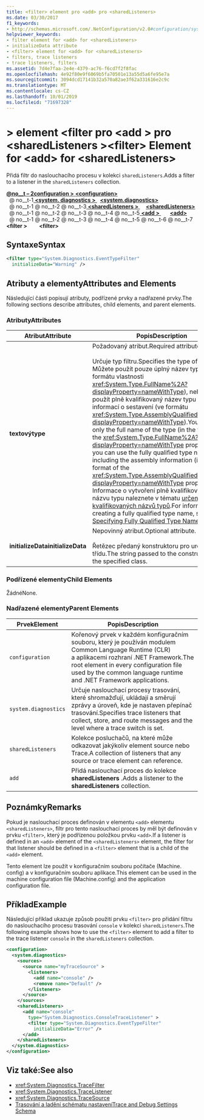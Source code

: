 ```yaml
---
title: <filter> element pro <add> pro <sharedListeners>
ms.date: 03/30/2017
f1_keywords:
- http://schemas.microsoft.com/.NetConfiguration/v2.0#configuration/system.diagnostics/sharedListeners/add/filter
helpviewer_keywords:
- filter element for <add> for <sharedListeners>
- initializeData attribute
- <filter> element for <add> for <sharedListeners>
- filters, trace listeners
- trace listeners, filters
ms.assetid: 7d4e7faa-2e4e-4379-ac76-f6cd7f2f8fac
ms.openlocfilehash: 4e92f80e9f6069b5fa70501e13a55d5a6fe95e7a
ms.sourcegitcommit: 3094dcd17141b32a570a82ae3f62a331616e2c9c
ms.translationtype: MT
ms.contentlocale: cs-CZ
ms.lasthandoff: 10/01/2019
ms.locfileid: "71697328"
---
```

# <a name="filter-element-for-add-for-sharedlisteners"></a><span data-ttu-id="cceb8-102">> element \<filter pro \<add > pro \<sharedListeners ></span><span class="sxs-lookup"><span data-stu-id="cceb8-102">\<filter> Element for \<add> for \<sharedListeners></span></span>
<span data-ttu-id="cceb8-103">Přidá filtr do naslouchacího procesu v kolekci `sharedListeners`.</span><span class="sxs-lookup"><span data-stu-id="cceb8-103">Adds a filter to a listener in the `sharedListeners` collection.</span></span>  
  
[<span data-ttu-id="cceb8-104"> **@no__t – 2configuration >** </span><span class="sxs-lookup"><span data-stu-id="cceb8-104">**\<configuration>**</span></span>](../configuration-element.md)  
<span data-ttu-id="cceb8-105">&nbsp; @ no__t-1[ **\<system. diagnostics >** ](system-diagnostics-element.md)</span><span class="sxs-lookup"><span data-stu-id="cceb8-105">&nbsp;&nbsp;[**\<system.diagnostics>**](system-diagnostics-element.md)</span></span>  
<span data-ttu-id="cceb8-106">&nbsp; @ no__t-1 @ no__t-2 @ no__t-3[ **\<sharedListeners >** ](sharedlisteners-element.md)</span><span class="sxs-lookup"><span data-stu-id="cceb8-106">&nbsp;&nbsp;&nbsp;&nbsp;[**\<sharedListeners>**](sharedlisteners-element.md)</span></span>  
<span data-ttu-id="cceb8-107">&nbsp; @ no__t-1 @ no__t-2 @ no__t-3 @ no__t-4 @ no__t-5[ **\<add >** ](add-element-for-sharedlisteners.md)</span><span class="sxs-lookup"><span data-stu-id="cceb8-107">&nbsp;&nbsp;&nbsp;&nbsp;&nbsp;&nbsp;[**\<add>**](add-element-for-sharedlisteners.md)</span></span>  
<span data-ttu-id="cceb8-108">&nbsp; @ no__t-1 @ no__t-2 @ no__t-3 @ no__t-4 @ no__t-5 @ no__t-6 @ no__t-7 **\<filter >**</span><span class="sxs-lookup"><span data-stu-id="cceb8-108">&nbsp;&nbsp;&nbsp;&nbsp;&nbsp;&nbsp;&nbsp;&nbsp;**\<filter>**</span></span>  
  
## <a name="syntax"></a><span data-ttu-id="cceb8-109">Syntaxe</span><span class="sxs-lookup"><span data-stu-id="cceb8-109">Syntax</span></span>  
  
```xml  
<filter type="System.Diagnostics.EventTypeFilter"   
  initializeData="Warning" />  
```  
  
## <a name="attributes-and-elements"></a><span data-ttu-id="cceb8-110">Atributy a elementy</span><span class="sxs-lookup"><span data-stu-id="cceb8-110">Attributes and Elements</span></span>  
 <span data-ttu-id="cceb8-111">Následující části popisují atributy, podřízené prvky a nadřazené prvky.</span><span class="sxs-lookup"><span data-stu-id="cceb8-111">The following sections describe attributes, child elements, and parent elements.</span></span>  
  
### <a name="attributes"></a><span data-ttu-id="cceb8-112">Atributy</span><span class="sxs-lookup"><span data-stu-id="cceb8-112">Attributes</span></span>  
  
|<span data-ttu-id="cceb8-113">Atribut</span><span class="sxs-lookup"><span data-stu-id="cceb8-113">Attribute</span></span>|<span data-ttu-id="cceb8-114">Popis</span><span class="sxs-lookup"><span data-stu-id="cceb8-114">Description</span></span>|  
|---------------|-----------------|  
|<span data-ttu-id="cceb8-115">**textový**</span><span class="sxs-lookup"><span data-stu-id="cceb8-115">**type**</span></span>|<span data-ttu-id="cceb8-116">Požadovaný atribut.</span><span class="sxs-lookup"><span data-stu-id="cceb8-116">Required attribute.</span></span><br /><br /> <span data-ttu-id="cceb8-117">Určuje typ filtru.</span><span class="sxs-lookup"><span data-stu-id="cceb8-117">Specifies the type of the filter.</span></span> <span data-ttu-id="cceb8-118">Můžete použít pouze úplný název typu (ve formátu vlastnosti <xref:System.Type.FullName%2A?displayProperty=nameWithType>), nebo můžete použít plně kvalifikovaný název typu včetně informací o sestavení (ve formátu <xref:System.Type.AssemblyQualifiedName%2A?displayProperty=nameWithType>).</span><span class="sxs-lookup"><span data-stu-id="cceb8-118">You can use only the full name of the type (in the format of the <xref:System.Type.FullName%2A?displayProperty=nameWithType> property), or you can use the fully qualified type name including the assembly information (in the format of the <xref:System.Type.AssemblyQualifiedName%2A?displayProperty=nameWithType> property).</span></span> <span data-ttu-id="cceb8-119">Informace o vytvoření plně kvalifikovaného názvu typu naleznete v tématu [určení plně kvalifikovaných názvů typů](../../../reflection-and-codedom/specifying-fully-qualified-type-names.md).</span><span class="sxs-lookup"><span data-stu-id="cceb8-119">For information on creating a fully qualified type name, see [Specifying Fully Qualified Type Names](../../../reflection-and-codedom/specifying-fully-qualified-type-names.md).</span></span>|  
|<span data-ttu-id="cceb8-120">**initializeData**</span><span class="sxs-lookup"><span data-stu-id="cceb8-120">**initializeData**</span></span>|<span data-ttu-id="cceb8-121">Nepovinný atribut.</span><span class="sxs-lookup"><span data-stu-id="cceb8-121">Optional attribute.</span></span><br /><br /> <span data-ttu-id="cceb8-122">Řetězec předaný konstruktoru pro určenou třídu.</span><span class="sxs-lookup"><span data-stu-id="cceb8-122">The string passed to the constructor for the specified class.</span></span>|  
  
### <a name="child-elements"></a><span data-ttu-id="cceb8-123">Podřízené elementy</span><span class="sxs-lookup"><span data-stu-id="cceb8-123">Child Elements</span></span>  
 <span data-ttu-id="cceb8-124">Žádné</span><span class="sxs-lookup"><span data-stu-id="cceb8-124">None.</span></span>  
  
### <a name="parent-elements"></a><span data-ttu-id="cceb8-125">Nadřazené elementy</span><span class="sxs-lookup"><span data-stu-id="cceb8-125">Parent Elements</span></span>  
  
|<span data-ttu-id="cceb8-126">Prvek</span><span class="sxs-lookup"><span data-stu-id="cceb8-126">Element</span></span>|<span data-ttu-id="cceb8-127">Popis</span><span class="sxs-lookup"><span data-stu-id="cceb8-127">Description</span></span>|  
|-------------|-----------------|  
|`configuration`|<span data-ttu-id="cceb8-128">Kořenový prvek v každém konfiguračním souboru, který je používán modulem Common Language Runtime (CLR) a aplikacemi rozhraní .NET Framework.</span><span class="sxs-lookup"><span data-stu-id="cceb8-128">The root element in every configuration file used by the common language runtime and .NET Framework applications.</span></span>|  
|`system.diagnostics`|<span data-ttu-id="cceb8-129">Určuje naslouchací procesy trasování, které shromažďují, ukládají a směrují zprávy a úroveň, kde je nastaven přepínač trasování.</span><span class="sxs-lookup"><span data-stu-id="cceb8-129">Specifies trace listeners that collect, store, and route messages and the level where a trace switch is set.</span></span>|  
|`sharedListeners`|<span data-ttu-id="cceb8-130">Kolekce posluchačů, na které může odkazovat jakýkoliv element source nebo Trace.</span><span class="sxs-lookup"><span data-stu-id="cceb8-130">A collection of listeners that any source or trace element can reference.</span></span>|  
|`add`|<span data-ttu-id="cceb8-131">Přidá naslouchací proces do kolekce **sharedListeners** .</span><span class="sxs-lookup"><span data-stu-id="cceb8-131">Adds a listener to the **sharedListeners** collection.</span></span>|  
  
## <a name="remarks"></a><span data-ttu-id="cceb8-132">Poznámky</span><span class="sxs-lookup"><span data-stu-id="cceb8-132">Remarks</span></span>  
 <span data-ttu-id="cceb8-133">Pokud je naslouchací proces definován v elementu `<add>` elementu `<sharedListeners>`, filtr pro tento naslouchací proces by měl být definován v prvku `<filter>`, který je podřízenou položkou prvku `<add>`.</span><span class="sxs-lookup"><span data-stu-id="cceb8-133">If a listener is defined in an `<add>` element of the `<sharedListeners>` element, the filter for that listener should be defined in a `<filter>` element that is a child of the `<add>` element.</span></span>  
  
 <span data-ttu-id="cceb8-134">Tento element lze použít v konfiguračním souboru počítače (Machine. config) a v konfiguračním souboru aplikace.</span><span class="sxs-lookup"><span data-stu-id="cceb8-134">This element can be used in the machine configuration file (Machine.config) and the application configuration file.</span></span>  
  
## <a name="example"></a><span data-ttu-id="cceb8-135">Příklad</span><span class="sxs-lookup"><span data-stu-id="cceb8-135">Example</span></span>  
 <span data-ttu-id="cceb8-136">Následující příklad ukazuje způsob použití prvku `<filter>` pro přidání filtru do naslouchacího procesu trasování `console` v kolekci `sharedListeners`.</span><span class="sxs-lookup"><span data-stu-id="cceb8-136">The following example shows how to use the `<filter>` element to add a filter to the trace listener `console` in the `sharedListeners` collection.</span></span>  
  
```xml  
<configuration>  
  <system.diagnostics>  
    <sources>  
      <source name="myTraceSource" >  
        <listeners>  
          <add name="console" />  
          <remove name="Default" />  
        </listeners>  
      </source>  
    </sources>  
    <sharedListeners>  
      <add name="console"   
        type="System.Diagnostics.ConsoleTraceListener" >  
        <filter type="System.Diagnostics.EventTypeFilter"   
          initializeData="Error" />  
      </add>  
    </sharedListeners>  
  </system.diagnostics>  
</configuration>  
```  
  
## <a name="see-also"></a><span data-ttu-id="cceb8-137">Viz také:</span><span class="sxs-lookup"><span data-stu-id="cceb8-137">See also</span></span>

- <xref:System.Diagnostics.TraceFilter>
- <xref:System.Diagnostics.TraceListener>
- <xref:System.Diagnostics.TraceSource>
- [<span data-ttu-id="cceb8-138">Trasování a ladění schématu nastavení</span><span class="sxs-lookup"><span data-stu-id="cceb8-138">Trace and Debug Settings Schema</span></span>](index.md)
